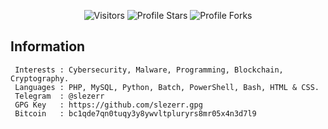 <p align="center"><img src="https://gpvc.arturio.dev/slezerr" alt="Visitors"></a>
<img src="https://img.shields.io/badge/dynamic/json?&label=Total%20Stars&color=bb2527&style=flat&style=for-the-badge&query=%24.stars&url=https://api.github-star-counter.workers.dev/user/slezerr" alt="Profile Stars"></a>
<img src="https://img.shields.io/badge/dynamic/json?&label=Total%20Forks&color=bb2527&style=flat&style=for-the-badge&query=%24.forks&url=https://api.github-star-counter.workers.dev/user/slezerr" alt="Profile Forks">
</a>
</p>

## Information
```
 Interests : Cybersecurity, Malware, Programming, Blockchain, Cryptography.
 Languages : PHP, MySQL, Python, Batch, PowerShell, Bash, HTML & CSS.
 Telegram  : @slezerr
 GPG Key   : https://github.com/slezerr.gpg
 Bitcoin   : bc1qde7qn0tuqy3y8ywvltpluryrs8mr05x4n3d7l9
```
</p>
